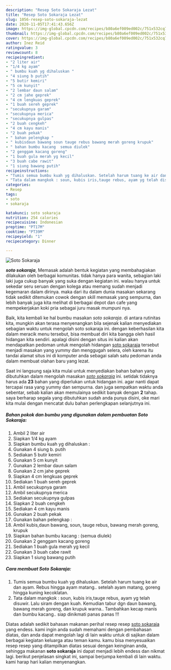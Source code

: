 ```yaml
---
description: "Resep Soto Sokaraja Lezat"
title: "Resep Soto Sokaraja Lezat"
slug: 1056-resep-soto-sokaraja-lezat
date: 2020-11-05T17:41:43.656Z
image: https://img-global.cpcdn.com/recipes/b80a6ef009ed002c/751x532cq70/soto-sokaraja-foto-resep-utama.jpg
thumbnail: https://img-global.cpcdn.com/recipes/b80a6ef009ed002c/751x532cq70/soto-sokaraja-foto-resep-utama.jpg
cover: https://img-global.cpcdn.com/recipes/b80a6ef009ed002c/751x532cq70/soto-sokaraja-foto-resep-utama.jpg
author: Inez Reid
ratingvalue: 3
reviewcount: 8
recipeingredient:
- "2 liter air"
- "1/4 kg ayam"
- " bumbu kuah yg dihaluskan "
- "4 siung b putih"
- "5 butir kemiri"
- "5 cm kunyit"
- "2 lembar daun salam"
- "2 cm jahe geprek"
- "4 cm lengkuas geprek"
- "1 buah sereh geprek"
- "secukupnya garam"
- "secukupnya merica"
- "secukupnya gulpas"
- "2 buah cengkeh"
- "4 cm kayu manis"
- "2 buah pekak"
- " bahan pelengkap "
- " kubisdaun bawang soun tauge rebus bawang merah goreng krupuk"
- " bahan bumbu kacang  semua diulek"
- "2 genggam kacang goreng"
- "1 buah gula merah yg kecil"
- "3 buah cabe rawit"
- "1 siung bawang putih"
recipeinstructions:
- "Tumis semua bumbu kuah yg dihaluskan. Setelah harum tuang ke air dan ayam. Rebus hingga ayam matang.. setelah ayam matang, goreng hingga kuning kecoklatan."
- "Tata dalam mangkok : soun, kubis iris,tauge rebus, ayam yg telah disuwir. Lalu siram dengan kuah. Kemudian tabur dgn daun bawang, bawang merah goreng, dan krupuk warna.. Tambahkan kecap manis dan bumbu kacang.. siap dinikmati panas panas !!!"
categories:
- Resep
tags:
- soto
- sokaraja

katakunci: soto sokaraja 
nutrition: 254 calories
recipecuisine: Indonesian
preptime: "PT17M"
cooktime: "PT39M"
recipeyield: "1"
recipecategory: Dinner

---
```



![Soto Sokaraja](https://img-global.cpcdn.com/recipes/b80a6ef009ed002c/751x532cq70/soto-sokaraja-foto-resep-utama.jpg)

<b><i>soto sokaraja</i></b>, Memasak adalah bentuk kegiatan yang membahagiakan dilakukan oleh berbagai komunitas. tidak hanya para wanita, sebagian laki laki juga cukup banyak yang suka dengan kegiatan ini. walau hanya untuk sekedar seru seruan dengan kolega atau memang sudah menjadi kegemaran dalam dirinya. maka dari itu dalam dunia masakan sekarang tidak sedikit ditemukan cowok dengan skill memasak yang sempurna, dan lebih banyak juga kita melihat di berbagai depot dan cafe yang mempekerjakan koki pria sebagai juru masak mumpuni nya.

Baik, kita kembali ke hal bumbu masakan <i>soto sokaraja</i>. di antara rutinitas kita, mungkin akan terasa menyenangkan bila sejenak kalian menyediakan sebagian waktu untuk mengolah soto sokaraja ini. dengan keberhasilan kita dalam meracik menu tersebut, bisa membuat diri kita bangga oleh hasil hidangan kita sendiri. apalagi disini dengan situs ini kalian akan mendapatkan pedoman untuk mengolah hidangan <u>soto sokaraja</u> tersebut menjadi masakan yang yummy dan menggugah selera, oleh karena itu tandai alamat situs ini di komputer anda sebagai salah satu pedoman anda dalam membuat olahan baru yang lezat.




Saat ini langsung saja kita mulai untuk menyediakan bahan bahan yang dibutuhkan dalam mengolah masakan <u><i>soto sokaraja</i></u> ini. setidak tidaknya harus ada <b>23</b> bahan yang diperlukan untuk hidangan ini. agar nanti dapat tercapai rasa yang yummy dan sempurna. dan juga sempatkan waktu anda sebentar, sebab kalian akan memulainya sedikit banyak dengan <b>2</b> tahap. saya berharap segala yang dibutuhkan sudah anda punya disini, oke mari kita mulai dengan mencatat dulu bahan perlengkapan selanjutnya ini.

<!--inarticleads1-->

##### Bahan pokok dan bumbu yang digunakan dalam pembuatan Soto Sokaraja:

1. Ambil 2 liter air
1. Siapkan 1/4 kg ayam
1. Siapkan  bumbu kuah yg dihaluskan :
1. Gunakan 4 siung b. putih
1. Sediakan 5 butir kemiri
1. Gunakan 5 cm kunyit
1. Gunakan 2 lembar daun salam
1. Gunakan 2 cm jahe geprek
1. Siapkan 4 cm lengkuas geprek
1. Sediakan 1 buah sereh geprek
1. Ambil secukupnya garam
1. Ambil secukupnya merica
1. Sediakan secukupnya gulpas
1. Siapkan 2 buah cengkeh
1. Sediakan 4 cm kayu manis
1. Gunakan 2 buah pekak
1. Gunakan  bahan pelengkap :
1. Ambil  kubis,daun bawang, soun, tauge rebus, bawang merah goreng, krupuk
1. Siapkan  bahan bumbu kacang : (semua diulek)
1. Gunakan 2 genggam kacang goreng
1. Sediakan 1 buah gula merah yg kecil
1. Gunakan 3 buah cabe rawit
1. Siapkan 1 siung bawang putih




<!--inarticleads2-->

##### Cara membuat Soto Sokaraja:

1. Tumis semua bumbu kuah yg dihaluskan. Setelah harum tuang ke air dan ayam. Rebus hingga ayam matang.. setelah ayam matang, goreng hingga kuning kecoklatan.
1. Tata dalam mangkok : soun, kubis iris,tauge rebus, ayam yg telah disuwir. Lalu siram dengan kuah. Kemudian tabur dgn daun bawang, bawang merah goreng, dan krupuk warna.. Tambahkan kecap manis dan bumbu kacang.. siap dinikmati panas panas !!!




Diatas adalah sedikit bahasan makanan perihal resep resep <u>soto sokaraja</u> yang endess. kami ingin anda sudah memahami dengan pembahasan diatas, dan anda dapat mengolah lagi di lain waktu untuk di sajikan dalam berbagai kegiatan keluarga atau teman kamu. kamu bisa menyesuaikan resep resep yang ditampilkan diatas sesuai dengan keinginan anda, sehingga makanan <b>soto sokaraja</b> ini dapat menjadi lebih endess dan nikmat lagi. berikut penjelasan singkat ini, sampai berjumpa kembali di lain waktu. kami harap hari kalian menyenangkan.
